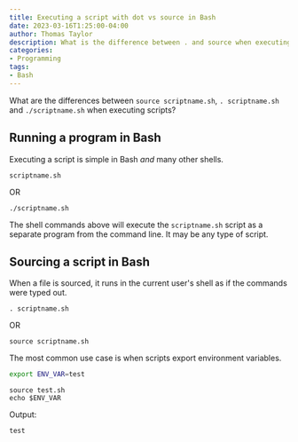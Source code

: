```yaml
---
title: Executing a script with dot vs source in Bash
date: 2023-03-16T1:25:00-04:00
author: Thomas Taylor
description: What is the difference between . and source when executing a script in bash?
categories:
- Programming
tags:
- Bash
---
```


What are the differences between `source scriptname.sh`, `. scriptname.sh` and `./scriptname.sh` when executing scripts?

## Running a program in Bash

Executing a script is simple in Bash _and_ many other shells.

```shell
scriptname.sh
```

OR

```shell
./scriptname.sh
```

The shell commands above will execute the `scriptname.sh` script as a separate program from the command line. It may be any type of script.

## Sourcing a script in Bash

When a file is sourced, it runs in the current user's shell as if the commands were typed out. 

```shell
. scriptname.sh
```

OR

```shell
source scriptname.sh
```

The most common use case is when scripts export environment variables.

```bash
export ENV_VAR=test
```

```shell
source test.sh
echo $ENV_VAR
```

Output:

```shell
test
```

